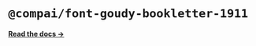# `@compai/font-goudy-bookletter-1911`

[**Read the docs &rarr;**](https://components.ai/docs/typefaces/goudy-bookletter-1911)
